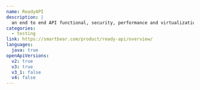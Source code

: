 ```yaml
---
name: ReadyAPI
description: |
  an end to end API functional, security, performance and virtualization tool where OAS description documents can be utilized to automate the creation and validation of end to end tests, running them manually or at any point in your CI/CD pipeline. pipelines.
categories:
  - testing
link: https://smartbear.com/product/ready-api/overview/
languages:
  java: true
openApiVersions:
  v2: true
  v3: true
  v3_1: false
  v4: false
---
```

